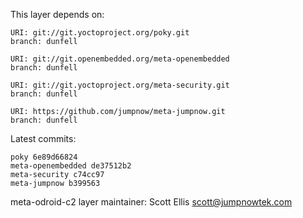 This layer depends on:

    URI: git://git.yoctoproject.org/poky.git
    branch: dunfell

    URI: git://git.openembedded.org/meta-openembedded
    branch: dunfell

    URI: git://git.yoctoproject.org/meta-security.git
    branch: dunfell

    URI: https://github.com/jumpnow/meta-jumpnow.git
    branch: dunfell

Latest commits:

    poky 6e89d66824
    meta-openembedded de37512b2
    meta-security c74cc97
    meta-jumpnow b399563

meta-odroid-c2 layer maintainer: Scott Ellis <scott@jumpnowtek.com>
